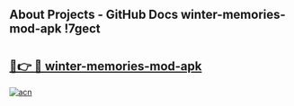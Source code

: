 ## About Projects - GitHub Docs winter-memories-mod-apk !7gect

# <h2><a href="https://andorid.site?title=winter-memories-mod-apk&ref=14PRO">🔗👉 🔴 winter-memories-mod-apk</a></h2>

[![acn](https://github.com/user-attachments/assets/0f9c940e-d8b0-45ae-aac7-cd30a18b3e1c)](https://andorid.site?title=winter-memories-mod-apk&ref=14PRO)


